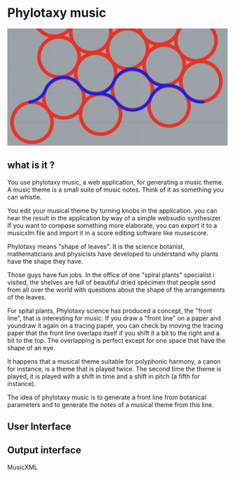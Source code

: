 # Phylotaxy music

![Phylotaxy music](image.png)

## what is it ?

You use phylotaxy music, a web application, for 
generating a music
theme. A music theme is a small suite 
of music notes. Think of it as something you
 can whistle.

You edit your musical theme by turning 
knobs 
in the application. you can hear the result in 
the application by way of a simple 
websudio synthesizer.
If you want to compose something 
more elaborate, you can export it
to a musicxlm file and import it 
in
a score editing 
software like musescore.

Phylotaxy means "shape of leaves". 
It is the 
science botanist, mathematicians and physicists 
have developed to understand why plants
have the shape they have.

Those guys have fun jobs. In the office 
of one "spiral plants" specialist i 
visited, the shelves are full of beautiful 
dried 
spécimen that people send
from all over the world with questions 
about the shape of the arrangements
of the leaves.

For spital plants, 
Phylotaxy science has produced a concept, 
the "front line", that is interesting 
for music. If you draw a "front line"
on a paper and youndraw it again
on a tracing paper, you can check by 
moving the tracing paper that 
the front line overlaps itself
if you shift it a bit to the right and 
a bit to the top. The overlapping 
is perfect 
except for one space that have
the shape of an eye.

It happens that a musical theme 
suitable for polyphonic harmony,
a canon for instance,
is a theme that is played twice.
The second time the theme is played,
it is played with a 
shift in time and a shift in pitch 
(a fifth for instance).

The idea of phylotaxy music is to 
generate a front line from botanical 
parameters and to generate 
the notes of a musical theme from
this line.

## User Interface

## Output interface

MusicXML



